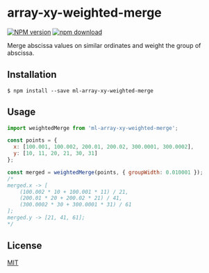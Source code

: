 # array-xy-weighted-merge

[![NPM version][npm-image]][npm-url]
[![npm download][download-image]][download-url]

Merge abscissa values on similar ordinates and weight the group of abscissa.

## Installation

`$ npm install --save ml-array-xy-weighted-merge`

## Usage

```js
import weightedMerge from 'ml-array-xy-weighted-merge';

const points = {
  x: [100.001, 100.002, 200.01, 200.02, 300.0001, 300.0002],
  y: [10, 11, 20, 21, 30, 31]
};

const merged = weightedMerge(points, { groupWidth: 0.010001 });
/*
merged.x -> [
    (100.002 * 10 + 100.001 * 11) / 21,
    (200.01 * 20 + 200.02 * 21) / 41,
    (300.0002 * 30 + 300.0001 * 31) / 61
];
merged.y -> [21, 41, 61];
*/
```

## License

[MIT](./LICENSE)

[npm-image]: https://img.shields.io/npm/v/array-xy-weighted-merge.svg?style=flat-square
[npm-url]: https://npmjs.org/package/array-xy-weighted-merge
[download-image]: https://img.shields.io/npm/dm/array-xy-weighted-merge.svg?style=flat-square
[download-url]: https://npmjs.org/package/array-xy-weighted-merge
